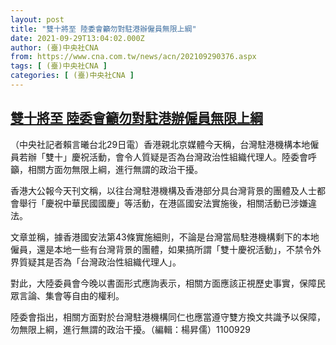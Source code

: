 ```yaml
---
layout: post
title: "雙十將至 陸委會籲勿對駐港辦僱員無限上綱"
date: 2021-09-29T13:04:02.000Z
author: (臺)中央社CNA
from: https://www.cna.com.tw/news/acn/202109290376.aspx
tags: [ (臺)中央社CNA ]
categories: [ (臺)中央社CNA ]
---
```

<!--1632920642000-->
[雙十將至 陸委會籲勿對駐港辦僱員無限上綱](https://www.cna.com.tw/news/acn/202109290376.aspx)
------

<div>
<div></div><div><p>（中央社記者賴言曦台北29日電）香港親北京媒體今天稱，台灣駐港機構本地僱員若辦「雙十」慶祝活動，會令人質疑是否為台灣政治性組織代理人。陸委會呼籲，相關方面勿無限上綱，進行無謂的政治干擾。</p><p>香港大公報今天刊文稱，以往台灣駐港機構及香港部分具台灣背景的團體及人士都會舉行「慶祝中華民國國慶」等活動，在港區國安法實施後，相關活動已涉嫌違法。</p><p>文章並稱，據香港國安法第43條實施細則，不論是台灣當局駐港機構剩下的本地僱員，還是本地一些有台灣背景的團體，如果搞所謂「雙十慶祝活動」，不禁令外界質疑其是否為「台灣政治性組織代理人」。</p><p>對此，大陸委員會今晚以書面形式應詢表示，相關方面應該正視歷史事實，保障民眾言論、集會等自由的權利。</p><p>陸委會指出，相關方面對於台灣駐港機構同仁也應當遵守雙方換文共識予以保障，勿無限上綱，進行無謂的政治干擾。（編輯：楊昇儒）1100929</p></div>
</div>
